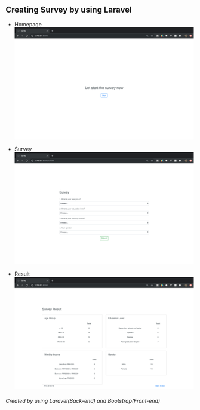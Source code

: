 ## Creating Survey by using Laravel

* Homepage
![alt text](https://github.com/amalinafz/survey/blob/master/public/image/homepage.png "Homepage")

* Survey
![alt text](https://github.com/amalinafz/survey/blob/master/public/image/survey.png "Survey")

* Result
![alt text](https://github.com/amalinafz/survey/blob/master/public/image/results.png "Result")

###### Created by using Laravel(Back-end) and Bootstrap(Front-end)